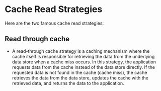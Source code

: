 # Cache Read Strategies
Here are the two famous cache read strategies:
## Read through cache 
- A read-through cache strategy is a caching mechanism where the cache itself is responsible for retrieving the data from the underlying data store when a cache miss occurs. In this strategy, the application requests data from the cache instead of the data store directly. If the requested data is not found in the cache (cache miss), the cache retrieves the data from the data store, updates the cache with the retrieved data, and returns the data to the application.
